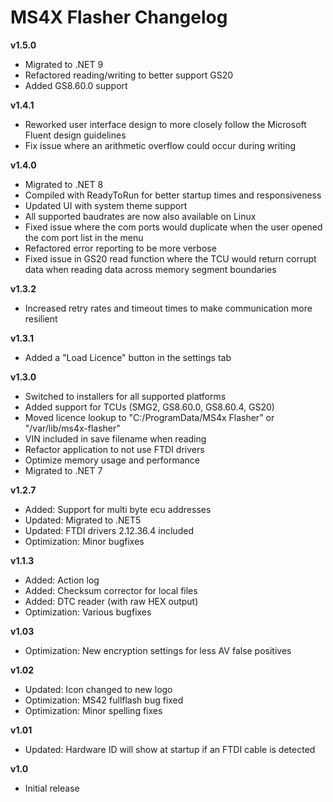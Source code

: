 # MS4X Flasher Changelog
**v1.5.0**
- Migrated to .NET 9
- Refactored reading/writing to better support GS20
- Added GS8.60.0 support

**v1.4.1**
- Reworked user interface design to more closely follow the Microsoft Fluent design guidelines
- Fix issue where an arithmetic overflow could occur during writing

**v1.4.0**
- Migrated to .NET 8
- Compiled with ReadyToRun for better startup times and responsiveness
- Updated UI with system theme support
- All supported baudrates are now also available on Linux
- Fixed issue where the com ports would duplicate when the user opened the com port list in the menu
- Refactored error reporting to be more verbose
- Fixed issue in GS20 read function where the TCU would return corrupt data when reading data across memory segment boundaries

**v1.3.2**
- Increased retry rates and timeout times to make communication more resilient

**v1.3.1**
- Added a "Load Licence" button in the settings tab

**v1.3.0**
- Switched to installers for all supported platforms
- Added support for TCUs (SMG2, GS8.60.0, GS8.60.4, GS20)
- Moved licence lookup to "C:/ProgramData/MS4x Flasher" or "/var/lib/ms4x-flasher"
- VIN included in save filename when reading
- Refactor application to not use FTDI drivers
- Optimize memory usage and performance
- Migrated to .NET 7

**v1.2.7**
- Added: Support for multi byte ecu addresses
- Updated: Migrated to .NET5
- Updated: FTDI drivers 2.12.36.4 included
- Optimization: Minor bugfixes

**v1.1.3**
- Added: Action log
- Added: Checksum corrector for local files
- Added: DTC reader (with raw HEX output)
- Optimization: Various bugfixes

**v1.03**
- Optimization: New encryption settings for less AV false positives

**v1.02**
- Updated: Icon changed to new logo
- Optimization: MS42 fullflash bug fixed
- Optimization: Minor spelling fixes

**v1.01**
- Updated: Hardware ID will show at startup if an FTDI cable is detected

**v1.0**
- Initial release
